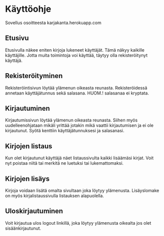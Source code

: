 # Käyttöohje
Sovellus osoitteesta karjakanta.herokuapp.com

## Etusivu
Etusivulla näkee eniten kirjoja lukeneet käyttäjät. Tämä näkyy kaikille käyttäjille. Jotta muita toimintoja voi käyttää, täytyy olla rekisteröitynyt käyttäjä.

## Rekisteröityminen
Rekisteröintisivun löytää ylämenun oikeasta reunasta. Rekisteröidessä annetaan käyttäjätunnus sekä salasana. HUOM.! salasanaa ei kryptata.

## Kirjautuminen
Kirjautumissivun löytää ylämenun oikeasta reunasta. Siihen myös uudelleenohjataan mikäli yrittää jotakin mikä vaattii kirjautumisen ja ei ole kirjautunut.
Syötä kenttiin käyttäjätunnuksesi ja salasanasi.

## Kirjojen listaus
Kun olet kirjautunut käyttäjä näet listaussivulta kaikki lisäämäsi kirjat. Voit nyt poistaa niitä tai merkitä ne luetuksi tai lukemattomaksi.

## Kirjojen lisäys
Kirjoja voidaan lisätä omalta sivultaan joka löytyy ylämenusta. Lisäyslomake on myös kirjalistaussivulla listauksen alapuolella.

## Uloskirjautuminen
Voit kirjautua ulos logout linkillä, joka löytyy ylämenusta oikealta jos olet sisäänkirjautunut.
